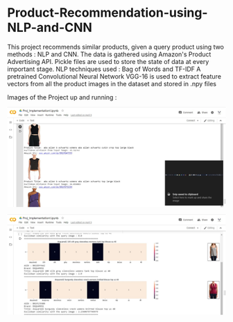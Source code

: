 # Product-Recommendation-using-NLP-and-CNN
This project recommends similar products, given a query product using two methods : NLP and CNN.
The data is gathered using Amazon's Product Advertising API.
Pickle files are used to store the state of data at every important stage.
NLP techniques used : Bag of Words and TF-IDF
A pretrained Convolutional Neural Network VGG-16 is used to extract feature vectors from all the product images in the dataset and stored in .npy files


Images of the Project up and running :

![Image1](https://github.com/devangkale10/Product-Recommendation-using-NLP-and-CNN/blob/master/%7B31DA39B2-EF19-40DD-ADB9-5A1E51ADCFD8%7D.jpg)

![Image2](https://github.com/devangkale10/Product-Recommendation-using-NLP-and-CNN/blob/master/%7B6C122F46-9FA4-4C29-B5BA-67FD7FB0547E%7D.jpg)
